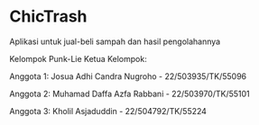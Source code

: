 # ChicTrash
Aplikasi untuk jual-beli sampah dan hasil pengolahannya

Kelompok Punk-Lie
Ketua Kelompok:

Anggota 1: Josua Adhi Candra Nugroho - 22/503935/TK/55096

Anggota 2: Muhamad Daffa Azfa Rabbani - 22/503970/TK/55101

Anggota 3: Kholil Asjaduddin - 22/504792/TK/55224

